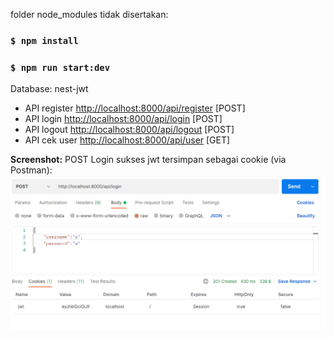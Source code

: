 folder node_modules tidak disertakan:

### `$ npm install`
### `$ npm run start:dev`

Database: nest-jwt

- API register [http://localhost:8000/api/register](http://localhost:8000/api/register) [POST]
- API login [http://localhost:8000/api/login](http://localhost:8000/api/login) [POST]
- API logout [http://localhost:8000/api/logout](http://localhost:8000/api/logout) [POST]
- API cek user [http://localhost:8000/api/user](http://localhost:8000/api/user) [GET]

**Screenshot:**
POST Login sukses jwt tersimpan sebagai cookie (via Postman):
![alt tag](https://github.com/zidni-bwi/nest-jwt-mongodb/blob/main/Screenshot_12.png)
